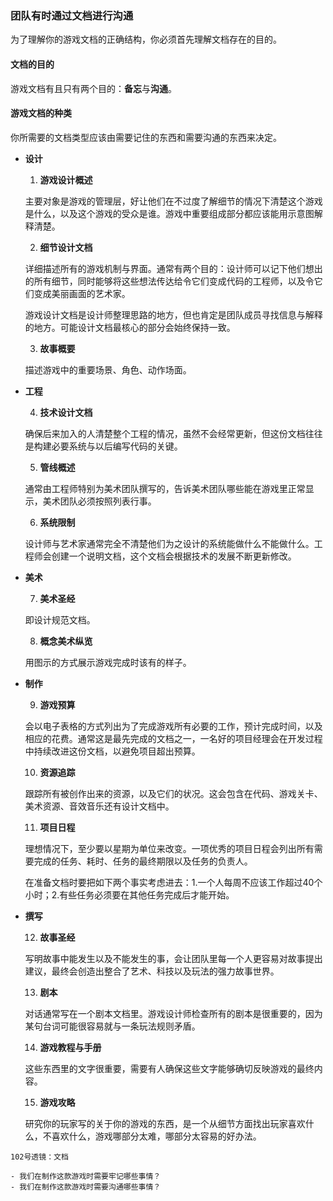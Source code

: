 ### 团队有时通过文档进行沟通

为了理解你的游戏文档的正确结构，你必须首先理解文档存在的目的。

#### 文档的目的

游戏文档有且只有两个目的：**备忘**与**沟通**。

#### 游戏文档的种类

你所需要的文档类型应该由需要记住的东西和需要沟通的东西来决定。

- **设计**

    1. **游戏设计概述**

    主要对象是游戏的管理层，好让他们在不过度了解细节的情况下清楚这个游戏是什么，以及这个游戏的受众是谁。游戏中重要组成部分都应该能用示意图解释清楚。

    2. **细节设计文档**

    详细描述所有的游戏机制与界面。通常有两个目的：设计师可以记下他们想出的所有细节，同时能够将这些想法传达给令它们变成代码的工程师，以及令它们变成美丽画面的艺术家。

    游戏设计文档是设计师整理思路的地方，但也肯定是团队成员寻找信息与解释的地方。可能设计文档最核心的部分会始终保持一致。

    3. **故事概要**

    描述游戏中的重要场景、角色、动作场面。

- **工程**

    4. **技术设计文档**
    
    确保后来加入的人清楚整个工程的情况，虽然不会经常更新，但这份文档往往是构建必要系统与以后编写代码的关键。
    
    5. **管线概述**
    
    通常由工程师特别为美术团队撰写的，告诉美术团队哪些能在游戏里正常显示，美术团队必须按照列表行事。
    
    6. **系统限制**
    
    设计师与艺术家通常完全不清楚他们为之设计的系统能做什么不能做什么。工程师会创建一个说明文档，这个文档会根据技术的发展不断更新修改。
    
- **美术**

    7. **美术圣经**
    
    即设计规范文档。
    
    8. **概念美术纵览**
    
    用图示的方式展示游戏完成时该有的样子。
    
- **制作**

    9. **游戏预算**
    
    会以电子表格的方式列出为了完成游戏所有必要的工作，预计完成时间，以及相应的花费。通常这是最先完成的文档之一，一名好的项目经理会在开发过程中持续改进这份文档，以避免项目超出预算。
    
    10. **资源追踪**
    
    跟踪所有被创作出来的资源，以及它们的状况。这会包含在代码、游戏关卡、美术资源、音效音乐还有设计文档中。
    
    11. **项目日程**
    
    理想情况下，至少要以星期为单位来改变。一项优秀的项目日程会列出所有需要完成的任务、耗时、任务的最终期限以及任务的负责人。
    
    在准备文档时要把如下两个事实考虑进去：1.一个人每周不应该工作超过40个小时；2.有些任务必须要在其他任务完成后才能开始。
    
- **撰写**

    12. **故事圣经**
    
    写明故事中能发生以及不能发生的事，会让团队里每一个人更容易对故事提出建议，最终会创造出整合了艺术、科技以及玩法的强力故事世界。
    
    13. **剧本**
    
    对话通常写在一个剧本文档里。游戏设计师检查所有的剧本是很重要的，因为某句台词可能很容易就与一条玩法规则矛盾。
    
    14. **游戏教程与手册**
    
    这些东西里的文字很重要，需要有人确保这些文字能够确切反映游戏的最终内容。
    
    15. **游戏攻略**
    
    研究你的玩家写的关于你的游戏的东西，是一个从细节方面找出玩家喜欢什么，不喜欢什么，游戏哪部分太难，哪部分太容易的好办法。
    
~~~~
102号透镜：文档

- 我们在制作这款游戏时需要牢记哪些事情？
- 我们在制作这款游戏时需要沟通哪些事情？
~~~~

